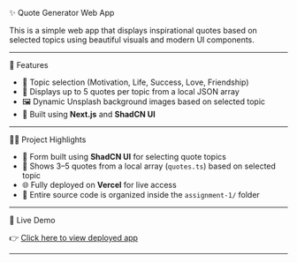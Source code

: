 ✨ Quote Generator Web App

This is a simple web app that displays inspirational quotes based on selected topics using beautiful visuals and modern UI components.

---

🚀 Features

- 🎯 Topic selection (Motivation, Life, Success, Love, Friendship)
- 💬 Displays up to 5 quotes per topic from a local JSON array
- 🖼️ Dynamic Unsplash background images based on selected topic
- 💅 Built using **Next.js** and **ShadCN UI**

---

🧑‍💻 Project Highlights

- 🧾 Form built using **ShadCN UI** for selecting quote topics  
- 💬 Shows 3–5 quotes from a local array (`quotes.ts`) based on selected topic  
- 🌐 Fully deployed on **Vercel** for live access  
- 📁 Entire source code is organized inside the `assignment-1/` folder

---

🔗 Live Demo

👉 [Click here to view deployed app](https://nexium-alishba-hassan-quotegenerato.vercel.app/)  


---





